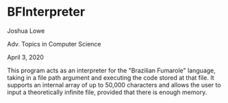 # BFInterpreter
Joshua Lowe

Adv. Topics in Computer Science

April 3, 2020

This program acts as an interpreter for the "Brazilian Fumarole" language,
taking in a file path argument and executing the code stored at that file.
It supports an internal array of up to 50,000 characters and allows the user
to input a theoretically infinite file, provided that there is enough memory.
